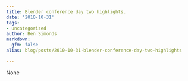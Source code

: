 ```yaml
---
title: Blender conference day two highlights.
date: '2010-10-31'
tags:
- uncategorized
author: Ben Simonds
markdown:
  gfm: false
alias: blog/posts/2010-10-31-blender-conference-day-two-highlights

---
```


None


